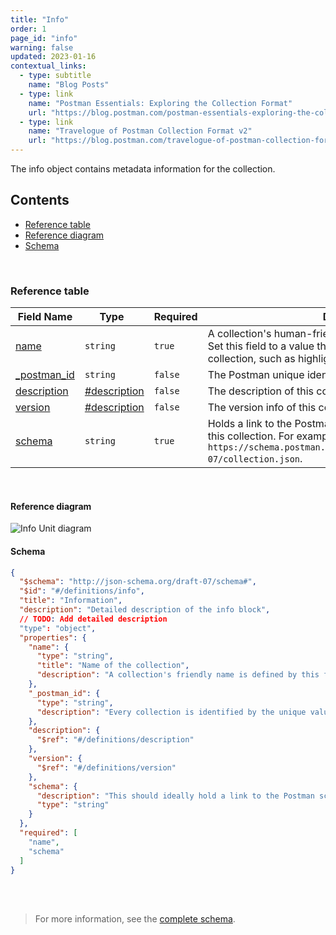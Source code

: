```yaml
---
title: "Info"
order: 1
page_id: "info"
warning: false
updated: 2023-01-16
contextual_links:
  - type: subtitle
    name: "Blog Posts"
  - type: link
    name: "Postman Essentials: Exploring the Collection Format"
    url: "https://blog.postman.com/postman-essentials-exploring-the-collection-format/"
  - type: link
    name: "Travelogue of Postman Collection Format v2"
    url: "https://blog.postman.com/travelogue-of-postman-collection-format-v2/"
---
```


The info object contains metadata information for the collection.

## Contents

- [Reference table](#reference-table)
- [Reference diagram](#reference-diagram)
- [Schema](#schema)

<br />

### Reference table

| Field Name | Type&nbsp;&nbsp; | Required | Description |
| --- | --- | --- | --- |
| [name](https://github.com/postmanlabs/schemas/blob/da7578c2d71c46de2d39d04fbeebc26570591a44/schemas/draft-07/v2.1.0/collection/info.json#L9) | `string` | `true` | A collection's human-friendly name is defined by this field. Set this field to a value that lets you to identify this collection, such as highlighting its usage or content. |
| [_postman_id](https://github.com/postmanlabs/schemas/blob/da7578c2d71c46de2d39d04fbeebc26570591a44/schemas/draft-07/v2.1.0/collection/info.json#L14) | `string` | `false` | The Postman unique identifier for this collection. |
| [description](https://github.com/postmanlabs/schemas/blob/da7578c2d71c46de2d39d04fbeebc26570591a44/schemas/draft-07/v2.1.0/collection/info.json#LL18C6-L18C17) | [#description](/reference/description/) | `false` | The description of this collection. |
| [version](https://github.com/postmanlabs/schemas/blob/da7578c2d71c46de2d39d04fbeebc26570591a44/schemas/draft-07/v2.1.0/collection/info.json#LL21C6-L21C13) | [#description](/reference/version/) | `false` | The version info of this collection. |
| [schema](https://github.com/postmanlabs/schemas/blob/da7578c2d71c46de2d39d04fbeebc26570591a44/schemas/draft-07/v2.1.0/collection/info.json#L24) | `string` | `true` | Holds a link to the Postman schema that's used to validate this collection. For example, ```https://schema.postman.com/collection/json/v2.1.0/draft-07/collection.json```. |

<br />

#### Reference diagram

![Info Unit diagram](../../../images/information@2x.jpg)

#### Schema

```json
{
  "$schema": "http://json-schema.org/draft-07/schema#",
  "$id": "#/definitions/info",
  "title": "Information",
  "description": "Detailed description of the info block",
  // TODO: Add detailed description
  "type": "object",
  "properties": {
    "name": {
      "type": "string",
      "title": "Name of the collection",
      "description": "A collection's friendly name is defined by this field. You would want to set this field to a value that would allow you to easily identify this collection among a bunch of other collections, as such outlining its usage or content."
    },
    "_postman_id": {
      "type": "string",
      "description": "Every collection is identified by the unique value of this field. The value of this field is usually easiest to generate using a UID generator function. If you already have a collection, it is recommended that you maintain the same id since changing the id usually implies that is a different collection than it was originally.\n *Note: This field exists for compatibility reasons with Collection Format V1.*"
    },
    "description": {
      "$ref": "#/definitions/description"
    },
    "version": {
      "$ref": "#/definitions/version"
    },
    "schema": {
      "description": "This should ideally hold a link to the Postman schema that is used to validate this collection. E.g: https://schema.getpostman.com/collection/v1",
      "type": "string"
    }
  },
  "required": [
    "name",
    "schema"
  ]
}
```

<br /><br />

> For more information, see the [complete schema](https://schema.postman.com/collection/json/v2.1.0/draft-07/collection.json).
